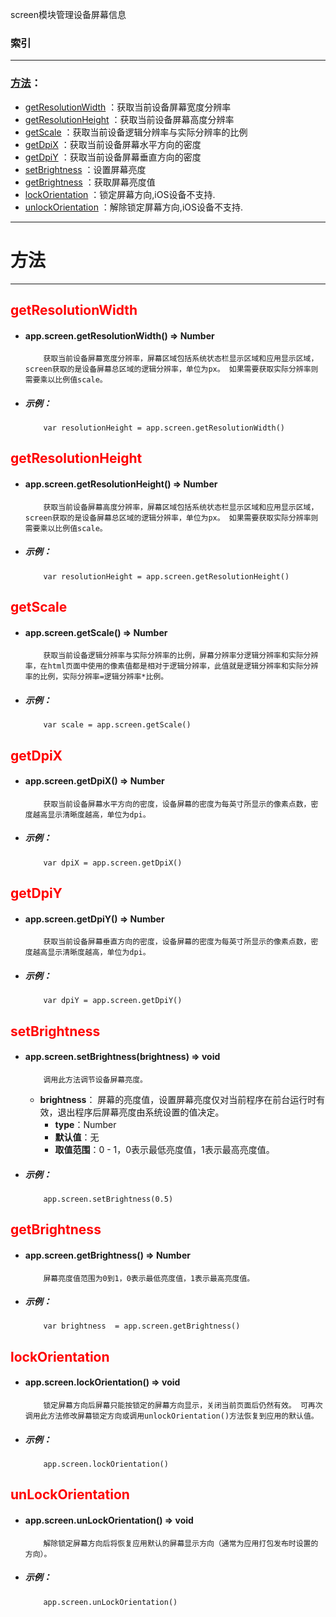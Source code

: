 
screen模块管理设备屏幕信息


###	索引
***
###	[方法](#方法)：

*	[getResolutionWidth](#getResolutionWidth) ：获取当前设备屏幕宽度分辨率
*	[getResolutionHeight](#getResolutionHeight) ：获取当前设备屏幕高度分辨率
*	[getScale](#getScale) ：获取当前设备逻辑分辨率与实际分辨率的比例
*	[getDpiX](#getDpiX) ：获取当前设备屏幕水平方向的密度
*	[getDpiY](#getDpiY) ：获取当前设备屏幕垂直方向的密度
*	[setBrightness](#setBrightness) ：设置屏幕亮度
*	[getBrightness](#getBrightness) ：获取屏幕亮度值
*	[lockOrientation](#lockOrientation) ：锁定屏幕方向,iOS设备不支持.
*	[unlockOrientation](#unlockOrientation) ：解除锁定屏幕方向,iOS设备不支持.

***
#	<div id="方法">方法</div>
***

## <div id="getResolutionWidth" style="color:red">getResolutionWidth</div>
-	####	app.screen.getResolutionWidth()   ⇒ Number 
			获取当前设备屏幕宽度分辨率，屏幕区域包括系统状态栏显示区域和应用显示区域，screen获取的是设备屏幕总区域的逻辑分辨率，单位为px。 如果需要获取实际分辨率则需要乘以比例值scale。

-	#####	示例：

			var resolutionHeight = app.screen.getResolutionWidth()

## <div id="getResolutionHeight" style="color:red">getResolutionHeight</div>
-	####	app.screen.getResolutionHeight()   ⇒ Number  
			获取当前设备屏幕高度分辨率，屏幕区域包括系统状态栏显示区域和应用显示区域，screen获取的是设备屏幕总区域的逻辑分辨率，单位为px。 如果需要获取实际分辨率则需要乘以比例值scale。

-	#####	示例：

			var resolutionHeight = app.screen.getResolutionHeight()

## <div id="getScale" style="color:red">getScale</div>
-	####	app.screen.getScale()   ⇒ Number  
			获取当前设备逻辑分辨率与实际分辨率的比例，屏幕分辨率分逻辑分辨率和实际分辨率，在html页面中使用的像素值都是相对于逻辑分辨率，此值就是逻辑分辨率和实际分辨率的比例，实际分辨率=逻辑分辨率*比例。

-	#####	示例：

			var scale = app.screen.getScale()

## <div id="getDpiX" style="color:red">getDpiX</div>
-	####	app.screen.getDpiX()   ⇒ Number  
			获取当前设备屏幕水平方向的密度，设备屏幕的密度为每英寸所显示的像素点数，密度越高显示清晰度越高，单位为dpi。

-	#####	示例：

			var dpiX = app.screen.getDpiX()

## <div id="getDpiY" style="color:red">getDpiY</div>
-	####	app.screen.getDpiY()   ⇒ Number  
			获取当前设备屏幕垂直方向的密度，设备屏幕的密度为每英寸所显示的像素点数，密度越高显示清晰度越高，单位为dpi。

-	#####	示例：

			var dpiY = app.screen.getDpiY()

##	<div id="setBrightness" style="color:red">setBrightness</div>

-	####	app.screen.setBrightness(brightness)   ⇒ void
			调用此方法调节设备屏幕亮度。
	-	**brightness**： 屏幕的亮度值，设置屏幕亮度仅对当前程序在前台运行时有效，退出程序后屏幕亮度由系统设置的值决定。
		-	**type**：Number 
		-	**默认值**：无
		-	**取值范围**：0 - 1，0表示最低亮度值，1表示最高亮度值。

-	#####	示例：

			app.screen.setBrightness(0.5)

## <div id="getBrightness" style="color:red">getBrightness</div>
-	####	app.screen.getBrightness()   ⇒ Number  
			屏幕亮度值范围为0到1，0表示最低亮度值，1表示最高亮度值。

-	#####	示例：

			var brightness  = app.screen.getBrightness()

## <div id="lockOrientation" style="color:red">lockOrientation</div>
-	####	app.screen.lockOrientation()   ⇒ void  
			锁定屏幕方向后屏幕只能按锁定的屏幕方向显示，关闭当前页面后仍然有效。 可再次调用此方法修改屏幕锁定方向或调用unlockOrientation()方法恢复到应用的默认值。

-	#####	示例：

			app.screen.lockOrientation()

## <div id="unLockOrientation" style="color:red">unLockOrientation</div>
-	####	app.screen.unLockOrientation()   ⇒ void  
			解除锁定屏幕方向后将恢复应用默认的屏幕显示方向（通常为应用打包发布时设置的方向）。

-	#####	示例：

			app.screen.unLockOrientation()
